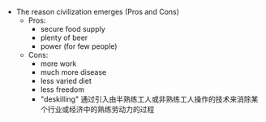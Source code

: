 - The reason civilization emerges (Pros and Cons)
	- Pros:
		- secure food supply
		- plenty of beer
		- power (for few people)
	- Cons:
		- more work
		- much more disease
		- less varied diet
		- less freedom
		- "deskilling" 通过引入由半熟练工人或非熟练工人操作的技术来消除某个行业或经济中的熟练劳动力的过程